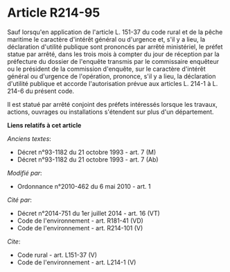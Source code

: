 # Article R214-95

Sauf lorsqu'en application de l'article L. 151-37 du code rural et de la pêche maritime le caractère d'intérêt général ou
d'urgence et, s'il y a lieu, la déclaration d'utilité publique sont prononcés par arrêté ministériel, le préfet statue par
arrêté, dans les trois mois à compter du jour de réception par la préfecture du dossier de l'enquête transmis par le
commissaire enquêteur ou le président de la commission d'enquête, sur le caractère d'intérêt général ou d'urgence de
l'opération, prononce, s'il y a lieu, la déclaration d'utilité publique et accorde l'autorisation prévue aux articles L.
214-1 à L. 214-6 du présent code. 

Il est statué par arrêté conjoint des préfets intéressés lorsque les travaux, actions, ouvrages ou installations s'étendent
sur plus d'un département.

**Liens relatifs à cet article**

_Anciens textes_:

  - Décret n°93-1182 du 21 octobre 1993 - art. 7 (M)
  - Décret n°93-1182 du 21 octobre 1993 - art. 7 (Ab)

_Modifié par_:

  - Ordonnance n°2010-462 du 6 mai 2010 - art. 1

_Cité par_:

  - Décret n°2014-751 du 1er juillet 2014 - art. 16 (VT)
  - Code de l'environnement - art. R181-41 (VD)
  - Code de l'environnement - art. R214-101 (V)

_Cite_:

  - Code rural - art. L151-37 (V)
  - Code de l'environnement - art. L214-1 (V)
